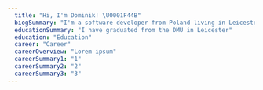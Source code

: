 ```yaml
---
  title: "Hi, I'm Dominik! \U0001F44B"
  biogSummary: "I'm a software developer from Poland living in Leicester, UK."
  educationSummary: "I have graduated from the DMU in Leicester"
  education: "Education"
  career: "Career"
  careerOverview: "Lorem ipsum"
  careerSummary1: "1"
  careerSummary2: "2"
  careerSummary3: "3"
---
```

